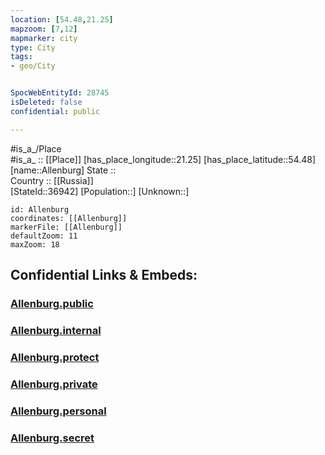 ```yaml
---
location: [54.48,21.25] 
mapzoom: [7,12] 
mapmarker: city 
type: City
tags:
- geo/City


SpocWebEntityId: 28745
isDeleted: false
confidential: public

---
```

#is_a_/Place  
#is_a_ :: [[Place]] 
[has_place_longitude::21.25] 
[has_place_latitude::54.48] 
[name::Allenburg] 
State ::  
Country :: [[Russia]]  
[StateId::36942] 
[Population::] 
[Unknown::] 


```leaflet
id: Allenburg
coordinates: [[Allenburg]] 
markerFile: [[Allenburg]] 
defaultZoom: 11 
maxZoom: 18
```


## Confidential Links & Embeds: 

### [Allenburg.public](/_public/\Earth\Continent\Europe\Europe~East\Russia\Russia~NorthWest\Kaliningrad~Oblast\CityAllenburg.public.md) 

### [Allenburg.internal](/_internal/\Earth\Continent\Europe\Europe~East\Russia\Russia~NorthWest\Kaliningrad~Oblast\CityAllenburg.internal.md) 

### [Allenburg.protect](/_protect/\Earth\Continent\Europe\Europe~East\Russia\Russia~NorthWest\Kaliningrad~Oblast\CityAllenburg.protect.md) 

### [Allenburg.private](/_private/\Earth\Continent\Europe\Europe~East\Russia\Russia~NorthWest\Kaliningrad~Oblast\CityAllenburg.private.md) 

### [Allenburg.personal](/_personal/\Earth\Continent\Europe\Europe~East\Russia\Russia~NorthWest\Kaliningrad~Oblast\CityAllenburg.personal.md) 

### [Allenburg.secret](/_secret/\Earth\Continent\Europe\Europe~East\Russia\Russia~NorthWest\Kaliningrad~Oblast\CityAllenburg.secret.md)

